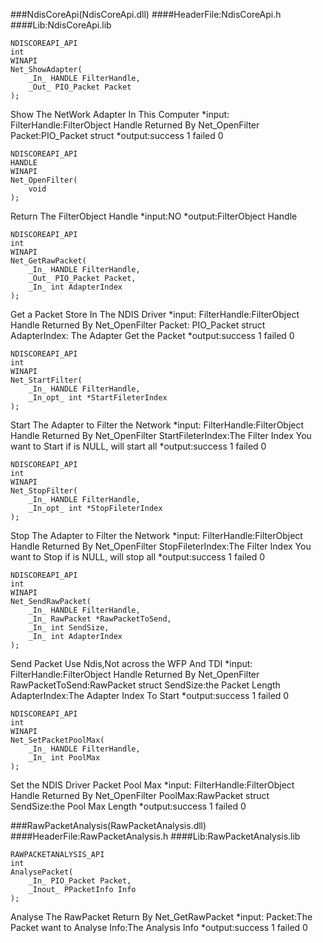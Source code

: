 ###NdisCoreApi(NdisCoreApi.dll)
####HeaderFile:NdisCoreApi.h
####Lib:NdisCoreApi.lib

```
NDISCOREAPI_API 
int 
WINAPI 
Net_ShowAdapter(
	_In_ HANDLE FilterHandle,
	_Out_ PIO_Packet Packet
);
```
Show The NetWork Adapter In This Computer
*input: 
FilterHandle:FilterObject Handle Returned By Net_OpenFilter
Packet:PIO_Packet struct 
*output:success 1  failed 0


```
NDISCOREAPI_API 
HANDLE 
WINAPI 
Net_OpenFilter(
	void
);
```
Return The FilterObject Handle
*input:NO
*output:FilterObject Handle 

```
NDISCOREAPI_API 
int 
WINAPI 
Net_GetRawPacket(
	_In_ HANDLE FilterHandle,
	_Out_ PIO_Packet Packet,
	_In_ int AdapterIndex
);
```
Get a Packet Store In The NDIS Driver
*input:
FilterHandle:FilterObject Handle Returned By Net_OpenFilter
Packet: PIO_Packet struct
AdapterIndex: The Adapter Get the Packet
*output:success 1  failed 0

```
NDISCOREAPI_API
int
WINAPI
Net_StartFilter(
	_In_ HANDLE FilterHandle,
	_In_opt_ int *StartFileterIndex
);
```
Start The Adapter to Filter the Network
*input:
FilterHandle:FilterObject Handle Returned By Net_OpenFilter
StartFileterIndex:The Filter Index You want to Start if is NULL, will start all
*output:success 1  failed 0

```
NDISCOREAPI_API
int
WINAPI
Net_StopFilter(
	_In_ HANDLE FilterHandle,
	_In_opt_ int *StopFileterIndex
);
```
Stop The Adapter to Filter the Network
*input:
FilterHandle:FilterObject Handle Returned By Net_OpenFilter
StopFileterIndex:The Filter Index You want to Stop if is NULL, will stop all
*output:success 1  failed 0

```
NDISCOREAPI_API
int
WINAPI
Net_SendRawPacket(
	_In_ HANDLE FilterHandle,
	_In_ RawPacket *RawPacketToSend,
	_In_ int SendSize,
	_In_ int AdapterIndex
);
```
Send Packet Use Ndis,Not across the WFP And TDI
*input:
FilterHandle:FilterObject Handle Returned By Net_OpenFilter
RawPacketToSend:RawPacket struct
SendSize:the Packet Length
AdapterIndex:The Adapter Index To Start
*output:success 1  failed 0

```
NDISCOREAPI_API
int
WINAPI
Net_SetPacketPoolMax(
    _In_ HANDLE FilterHandle,
    _In_ int PoolMax
);
```
Set the NDIS Driver Packet Pool Max
*input:
FilterHandle:FilterObject Handle Returned By Net_OpenFilter
PoolMax:RawPacket struct
SendSize:the Pool Max Length
*output:success 1  failed 0


###RawPacketAnalysis(RawPacketAnalysis.dll)
####HeaderFile:RawPacketAnalysis.h
####Lib:RawPacketAnalysis.lib
```
RAWPACKETANALYSIS_API
int
AnalysePacket(
	_In_ PIO_Packet Packet,
	_Inout_ PPacketInfo Info
);
```
Analyse The RawPacket Return By  Net_GetRawPacket
*input:
Packet:The Packet want to Analyse
Info:The Analysis Info
*output:success 1  failed 0